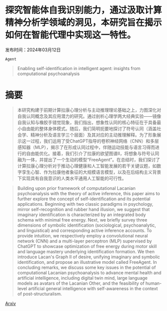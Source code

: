 # 探究智能体自我识别能力，通过汲取计算精神分析学领域的洞见，本研究旨在揭示如何在智能代理中实现这一特性。

发布时间：2024年03月12日

`Agent`

> Enabling self-identification in intelligent agent: insights from computational psychoanalysis

# 摘要

> 本研究构建于前期计算拉康心理分析与主动推理理论基础之上，力图深化对自我认同概念及其应用潜力的研究。通过剖析心理学两大经典实验——镜像自我认知与橡胶手错觉现象，我们指出，想象性认同的核心特征在于具备最小自由能的整体身体模式。随后，我们简明扼要地探讨了符号认同（涵盖社会学、精神分析及语言学三个层面）及其对应的主动推理解释。为了形象展示这一过程，我们运用了受ChatGPT指导的卷积神经网络（CNN）和多层感知器（MLP），揭示了在形成认同过程中，伴随运动技能与语言习得而进行的自由能优化。接着，我们引介了拉康的欲望图谱II，将想象与符号认同融为一体，并提出了一个生动的模型“FreeAgent”。在总结时，我们探讨了计算拉康心理分析对于推动心理健康和人工智能发展的若干关键议题，如数字孪生心智、作为拉康他者象征的大规模语言模型，以及在后结构主义背景下实现具有自我意识的人类水平通用人工智能的可行性。

> Building upon prior framework of computational Lacanian psychoanalysis with the theory of active inference, this paper aims to further explore the concept of self-identification and its potential applications. Beginning with two classic paradigms in psychology, mirror self-recognition and rubber hand illusion, we suggest that imaginary identification is characterized by an integrated body schema with minimal free energy. Next, we briefly survey three dimensions of symbolic identification (sociological, psychoanalytic, and linguistical) and corresponding active inference accounts. To provide intuition, we respectively employ a convolutional neural network (CNN) and a multi-layer perceptron (MLP) supervised by ChatGPT to showcase optimization of free energy during motor skill and language mastery underlying identification formation. We then introduce Lacan's Graph II of desire, unifying imaginary and symbolic identification, and propose an illustrative model called FreeAgent. In concluding remarks, we discuss some key issues in the potential of computational Lacanian psychoanalysis to advance mental health and artificial intelligence, including digital twin mind, large language models as avatars of the Lacanian Other, and the feasibility of human-level artificial general intelligence with self-awareness in the context of post-structuralism.

[Arxiv](https://arxiv.org/abs/2403.07664)